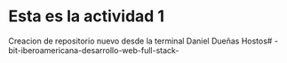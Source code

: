 # Esta es la actividad 1
Creacion de repositorio nuevo desde la terminal
Daniel Dueñas Hostos# -bit-iberoamericana-desarrollo-web-full-stack-
